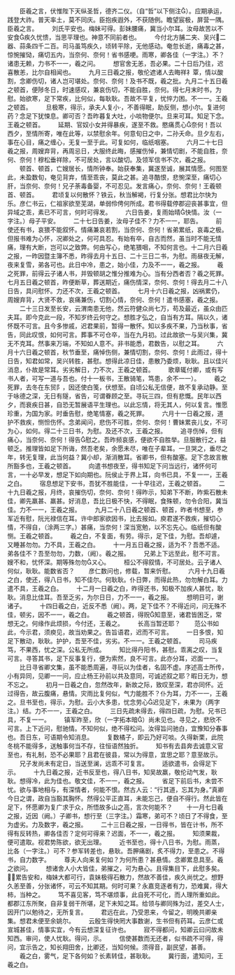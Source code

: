 <!-- { "loadSidebar": true } -->
　　臣羲之言，伏惟陛下天纵圣哲，德齐二仪。（自“哲”以下侧注）。应期承运，践登大祚。普天率土，莫不同庆。臣抱疾遐外，不获随例。瞻望宸极，屏营一隅。臣羲之言。
　　刘氏平安也。梅妹可得。彭妹腰痛，冀当小尔耳。汝母故苦以不安食疾久忧愦，当思平理也。神意不同前者也。
　　今付北方脯二夹、吴兴二器、蒜条四千二百。司马虽笃疾久，顷转平除，无他感动。奄忽长逝，痛毒之甚，惊惋摧恸，痛切五内，当奈何、奈何！省书感哽。雨寒，卿各佳（一字注。）不？诸患无赖，力书不一一，羲之问。
　　想官舍无恙，吾必果。二十日后乃往，迟喜散恙，比尔自相闻也。
　　九月三日羲之报，敬伦遮诸人去晦祥礻覃，情以酸割，念卿伤切，诸人岂可堪处。奈何、奈何！及书不既，羲之批。九月二十五日羲之顿首，便陟冬日，时速感叹，兼哀伤切，不能自胜，奈何。得七月末时书，为慰。始欲寒，足下常疾，比何似，每耿耿。吾故不平复，忧悴力困。不一一。王羲之顿首。
　　旦极寒，得示，承夫人复小，不善得眠，助反侧，想小尔。复进何药？念足下犹悚息。卿可否？吾昨暮复大吐，小啖物便尔。旦来可耳。知足下念。王羲之顿首。
　　延期、官奴小女并得暴疾，遂至不救。愍痛贯心奈何！吾以西夕，至情所寄，唯在此等，以禁慰余年。何意旬日之中，二孙夭命。旦夕左右，事在心目，痛之缠心，无复一至于此。可复如何，临纸咽塞。
　　六月二十七日羲之报，周嫂弃背，再周忌日，大服终此晦，感摧伤悼，兼情切剧，不能自胜，奈何、奈何！穆松垂祥除，不可居处，言以酸切。及领军信书不次，羲之报。
　　顿首、顿首，亡嫂居长，情所钟奉。始获奉集，冀遂至诚，展其情愿。何图至此，未盈数旬，奄见背弃，情至乖丧，莫此之甚。追寻酷恨，悲惋深至，痛切心肝，当奈何、奈何！兄子荼毒备婴，不可忍见。发言痛心，奈何、奈何！王羲顿首、顿首。
　　君顷复以何散怀？铁云，秋当解褐，行复分张。想君比尔快为乐。彦仁书云，仁祖家欲至芜湖，单弱伶俜何所成。君书得载停郡迎丧甚事宜，但异域之乖，素已不可言，何时可得发。
　　六日告姜，复雨始晴快情。汝（一字注。）母子平安。
　　二十七日告姜，汝母子佳不？力不一一，耶告。
　　前使还有书，哀猥不能叙怀。情痛兼哀若割，当奈何、奈何！省弟累纸，哀毒之极。但报书难为心怀，况卿处之，何可具忍。有始有卒，自古而然，虽当时不能无情痛，理有大断，岂可以之致弊。何由写心，绝笔猥咽，不知何言也。十二月六日羲之报，一昨因暨主簿不悉，昨得去月十五日、二十三日二书，为慰。雨昼夜无解，夜来复雪，弟各可也。此日中冷，患之，始小佳，力及不一一，羲之报。
　　羲之死罪，前得云子诸人书，并毁顿胡之惟分推难为心。当有分西者否？羲之死罪。七月五日羲之顿首，昨便断草，葬送期近，痛伤情深，奈何、奈何！得去月二十八日告，具问慰怀。力还不次，王羲之顿首。
　　七月十六日羲之报，凶祸累仍，周嫂弃背，大贤不救，哀痛兼伤，切割心情，奈何、奈何！遣书感塞，羲之报。
　　二十三日发至长安，云渭南患无他，然云符健众尚七万，苟及最近，虽众由匹夫耳。即今克此一段，不知岁终云何守之。想胜才弘之，自当有方耳。隔以久，诸怀既不可言。且今多惨戚，迟君果前，暂得一散怀。知以多疾不果，乃当秋事，省告，同此叹恨，如何可言。葬事不可仓卒，当在九月初。过此故欲一与吴兴集，冀无不克耳。然事来万端，不知如人意不。非书能悉，君数告，以慰之耳。
　　六月十六日羲之顿首，秋节垂至，痛悼伤侧，兼情切割，奈何、奈何！此雨过，得十日告，知君如常，吴兴转胜，甚慰。想得此凉日佳，患散乃委烦，耿耿。且以佳兴消息，仆故是常耳。劣劣解日，力不次，王羲之顿首。
　　歌章辄付卿，或有写书人者，可写一道与吾也。付十一板书，王散骑笔，笃患，余不一一）。
　　羲之死罪，去冬在东贸阝，因还使白笺，伏想至。自顷公私无信便，故不复承动静。至于咏德之深，无日有隧，省告，可谓眷顾之至。寻玩三四，但有悲慨。民年以西夕，而衰疾日甚，自恐无暂展语平生理也。以此忘情，将无其人，何以复言。惟愿珍重，为国为家。时垂告慰，绝笔情塞，羲之死罪。
　　六月十一日羲之报，道护不救疾，恻怛伤怀。念弟闻问，悲伤不可胜，奈何、奈何！曹妹累丧儿女，不可为心，如何。得二十三日书，为慰。及还不次，王羲之报。
　　追寻伤悼，但有痛心，当奈何、奈何！得告慰之。吾昨频哀感，便欲不自胜举。旦服散行之，益顿乏。推理皆如足下所诲，然吾老矣，余愿未尽，唯在子辈耳。一旦哭之，垂尽之年，转无复理，此当何益？冀小却，渐消散耳。省卿书，但有酸塞。足下念故言散所豁多也，王羲之顿首。
　　向遣书想夜至，得书知足下问当远行，诸怀何可言，一十必早发，想足下如向期也。阮侯止于界上耳，向书已具，不复一一，王羲之白。
　　宿息想足下安书，吾犹不胜能佳，一十早往迟，王羲之顿首。
　　二十九日羲之报，月终，哀摧伤切，奈何、奈何！得昨示，知弟下不断，昨紫石散未佳，卿先羸甚、羸甚。好消息，吾比日极不快，不得眠，食殊顿，勿令合阳，冀当佳。力不一一，王羲之报。
　　九月二十八日羲之顿首、顿首，昨者书想至，参军近有慰，阮光禄信在耳。许中郎家欲因书，比去报如。庾君遂不救疾，摧切心情，不得自，（涂两三字。）甚痛，当奈何！深当宽勉，以不忘先心。临纸但有酸恻。王羲之顿首。
　　羲之白，不复面，有劳。得示，足下佳，为慰。吾却遽，又睡甚勿勿。力不具，王羲之白。
　　十一月五日羲之报，适为不？吾悉不适。弟各佳不？吾至勿勿，力数，（阙）。羲之报。
　　兄弟上下远至此，慰不可言。嫂不和，忧怀深。期等殊勿勿ㄡ心。
　　桓公不得叙情，不可居处。云子诸人何似，耿耿。能数省否？
　　彦仁数问也，修载，暂来忻慰。
　　六月十九日羲之白，使还，得八日书，知不佳尔。何耿耿。仆日弊，而得此热，勿勿解白耳。力遣不具，王羲之白。
　　十二月一日羲之白，昨得还书，知极不加疾人甚忧，耿耿。消息比佳耳。吾至乏劣，为尔日日，力不一一，羲之报。
　　想明日可，谢诸子。
　　十四日羲之白，近反不悉（阙）。两，足下佳不？不得近问，问无殊不佳，顿劣，因不一一，羲之白。
　　羲之顿首，得贶知意至，诸君皆困乏，常想无之。何缘作此烦损，今付还，王羲之。
　　长高当暂还耶？
　　范公书如此，今示君，须瘐见，故当劝果之。告旨语君，迟而不可言。
　　一日多恨，知足下散动，耿耿。护护，吾至不佳，劣劣。不一一。王羲之顿首。
　　司马疾笃，不果西，忧之深。公私无所成。
　　知比得丹阳书，甚慰。乖离之叹，当复可言。寻答其书，足下反事复行，便为索然，良不可言。此亦分耳，迟面一一。
　　比日寻省卿文集，虽不能悉周遍，寻玩以为佳者，名固不虚。序述高士所传，小有异同，见卿一一问，应止杨王孙前以共及意同，可诚述叙之耶？暇日无为，想不忘之。
　　初月一日羲之白，忽然改年，新故之际，致叹至深，君亦同怀。近过得告，故云腹痛，悬情。灾雨比复何似，气力能胜不？仆为耳，力不一一，王羲之。旦书至也，得示，为慰。云小大多患，忧念劳心迟见足下，未果为（两字注。）结。力不一一，王羲之白。
　　三日先疏未得去，得四日疏，为慰。兄书已具，不复一一。
　　镇军昨至，欣（一字拓本暗）尚未见也。寻见之，悲欣不可言。上下近问，慰驰情。不知何似，绝不得松问。汝得旨问驰白，宜豫知分春事也。吾日东，可语期令知消息。
　　复数橘子，即云乃好可啖。久得新栗，此院冬桃不能得多，送触事何当不存，往恒语然独折。
　　知书有去县奔去诚意义官至也，有礼制，恐不必果耶？且君在彼县，常以为得意，宜思之耶？意至故示。
　　兄子发尚未有定日，当送至澜，远乖不可复言。
　　适欲遣书，会得足下示。
　　十九日羲之报，近书反至也，得八日书，知吴故羸，敬伦动气发，耿耿。想得冷，此为佳也。敬文佳，不一一，羲之报。
　　省足下前后书，未尝不忧。欲与事地相与，有深情者，何能不恨。然古人云：“行其道，忘其为身。”真卿今日之谓，政自当豁其胸怀。然得公平正直耳，未能忘己，便自不得行。然此皆在足下，怀愿卿为复广求于众，所悟故多山之高，言次何能不？
　　十一月七日羲之报，近因（阙。）子卿书，想行至（三字注。）霜寒，弟可不？顷日了不得食，至为虚劣。力及数字，羲之报。
　　二十三日羲之报，一日得书，皆在计书，所不得有反转热，卿各佳否？定何可得来？迟面，不一一，羲之报。
　　知须果裁，便可遣取。视君势陈欲，欲无出理。
　　近书至也，得十八日书，为慰。雨蒸，比各（一字注。）可不？参军转差也，悬耿。吾胛痛剧，炙不得力，至患之。不得书，自力数字。
　　尊夫人向来复何如？为何所患？甚悬情。念卿累息具至。羲之欲问。
　　想诸舍人小大皆佳，弟摧之，可为悬心。且得集目下，此慰多矣。累告安和，梅妹大都可行，袁妹极得石散力，然故不善佳，疾久尚忧之。想野久恙至善，分张诸怀，可云不知其期。何时可果？永嘉竞逐者有力，恐难冀，得大柿，当种之。
　　笃不喜见客，笃不堪烦事，此自死不可化，而人理所重如此。都郡江东所聚，自非复弱干所堪，足下未知之耳。给领与卿同殊为过，差交人士，因开门以勉待之，无所复言。
　　君远在此，乃受恩来，今留之，明晚共卿亲集。想君未便至余姚尔。
　　云殷生得快罔大事数谢，生书但有药耳。云彦仁或宣城甚佳，情事实宜，今有云想深复征许也。
　　寂不得都问，知卿云曰问故未知西。审问，使人忧耿。得问，示。
　　信使甚数而无还者，似书疏不可得，得问，宜示告之，知长翔田舍，比卿还，当知何候。须得音，副民望，甚善。
　　羲之白，雾气，足下各何如？长素转佳，甚耿耿。
　　冀行面，遣知问，王羲之白。
